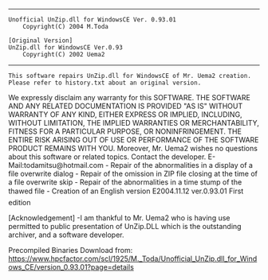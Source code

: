 ------------------------------------------------------------------------------
	Unofficial UnZip.dll for WindowsCE Ver. 0.93.01
		Copyright(C) 2004 M.Toda

	[Original Version]
	UnZip.dll for WindowsCE Ver.0.93
		Copyright(C) 2002 Uema2
------------------------------------------------------------------------------
	This software repairs UnZip.dll for WindowsCE of Mr. Uema2 creation. 
	Please refer to history.txt about an original version. 

<Warning>
	We expressly disclaim any warranty for this SOFTWARE.
	THE SOFTWARE AND ANY RELATED DOCUMENTATION IS PROVIDED "AS IS" WITHOUT
	WARRANTY OF ANY KIND, EITHER EXPRESS OR IMPLIED, INCLUDING, WITHOUT
	LIMITATION, THE IMPLIED WARRANTIES OR MERCHANTABILITY, FITNESS FOR A
	PARTICULAR PURPOSE, OR NONINFRINGEMENT. THE ENTIRE RISK ARISING OUT OF USE
	OR PERFORMANCE OF THE SOFTWARE PRODUCT REMAINS WITH YOU.
	Moreover, Mr. Uema2 wishes no questions
	about this software or related topics.

<Contact>
	Contact the developer.
	E-Mail:todamitsu@hotmail.com

<Release Notes>
	- Repair of the abnormalities in a display of a file overwrite dialog
	- Repair of the omission in ZIP file closing at the time of a file
	  overwrite skip
	- Repair of the abnormalities in a time stump of the thawed file 
	- Creation of an English version
	
<Version history>
	E2004.11.12  ver.0.93.01
		First edition

[Acknowledgement] 
	-I am thankful to Mr. Uema2 who is having use permitted to public
	 presentation of UnZip.DLL which is the outstanding archiver,
	 and a software developer. 

Precompiled Binaries
Download from: https://www.hpcfactor.com/scl/1925/M._Toda/Unofficial_UnZip.dll_for_Windows_CE/version_0.93.01?page=details
